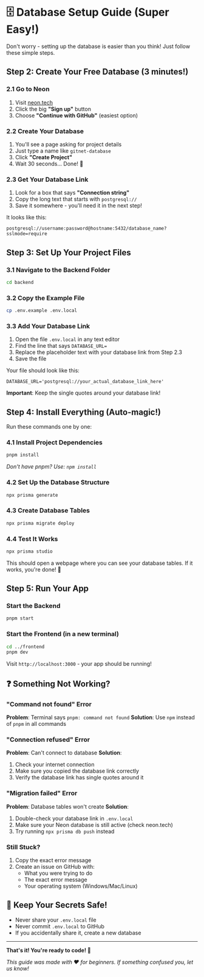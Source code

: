# 🗄️ Database Setup Guide (Super Easy!)

Don't worry - setting up the database is easier than you think! Just follow these simple steps.

<!-- ## What You Need First

- A computer with internet 🌐
- Node.js installed (we'll check this)
- That's it! No complex database software needed.

## Step 1: Check if Node.js is Ready

Open your terminal and type:
```bash
node --version
```

If you see a version number like `v18.0.0` or higher, you're good! 
If not, download Node.js from [nodejs.org](https://nodejs.org/) -->

## Step 2: Create Your Free Database (3 minutes!)

### 2.1 Go to Neon
1. Visit [neon.tech](https://neon.tech/)
2. Click the big **"Sign up"** button
3. Choose **"Continue with GitHub"** (easiest option)

### 2.2 Create Your Database
1. You'll see a page asking for project details
2. Just type a name like `gitnet-database` 
3. Click **"Create Project"**
4. Wait 30 seconds... Done! 🎉

### 2.3 Get Your Database Link
1. Look for a box that says **"Connection string"**
2. Copy the long text that starts with `postgresql://`
3. Save it somewhere - you'll need it in the next step!

It looks like this:
```
postgresql://username:password@hostname:5432/database_name?sslmode=require
```

## Step 3: Set Up Your Project Files

### 3.1 Navigate to the Backend Folder
```bash
cd backend
```

### 3.2 Copy the Example File
```bash
cp .env.example .env.local
```

### 3.3 Add Your Database Link
1. Open the file `.env.local` in any text editor
2. Find the line that says `DATABASE_URL=`
3. Replace the placeholder text with your database link from Step 2.3
4. Save the file

Your file should look like this:
```env
DATABASE_URL='postgresql://your_actual_database_link_here'
```

**Important**: Keep the single quotes around your database link!

## Step 4: Install Everything (Auto-magic!)

Run these commands one by one:

### 4.1 Install Project Dependencies
```bash
pnpm install
```
*Don't have pnpm? Use: `npm install`*

### 4.2 Set Up the Database Structure
```bash
npx prisma generate
```

### 4.3 Create Database Tables
```bash
npx prisma migrate deploy
```

### 4.4 Test It Works
```bash
npx prisma studio
```

This should open a webpage where you can see your database tables. If it works, you're done! 🎉

## Step 5: Run Your App

### Start the Backend
```bash
pnpm start
```

### Start the Frontend (in a new terminal)
```bash
cd ../frontend
pnpm dev
```

Visit `http://localhost:3000` - your app should be running!

## ❓ Something Not Working?

### "Command not found" Error
**Problem**: Terminal says `pnpm: command not found`
**Solution**: Use `npm` instead of `pnpm` in all commands

### "Connection refused" Error
**Problem**: Can't connect to database
**Solution**: 
1. Check your internet connection
2. Make sure you copied the database link correctly
3. Verify the database link has single quotes around it

### "Migration failed" Error
**Problem**: Database tables won't create
**Solution**: 
1. Double-check your database link in `.env.local`
2. Make sure your Neon database is still active (check neon.tech)
3. Try running `npx prisma db push` instead

### Still Stuck?
1. Copy the exact error message
2. Create an issue on GitHub with:
   - What you were trying to do
   - The exact error message
   - Your operating system (Windows/Mac/Linux)

## 🔐 Keep Your Secrets Safe!

- Never share your `.env.local` file
- Never commit `.env.local` to GitHub
- If you accidentally share it, create a new database

---

**That's it! You're ready to code! 🚀**

*This guide was made with ❤️ for beginners. If something confused you, let us know!*
